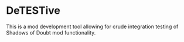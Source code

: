 # DeTESTive

This is a mod development tool allowing for crude integration testing of Shadows of Doubt mod functionality.